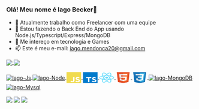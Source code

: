 ### Olá! Meu nome é Iago Becker👋


- 🔭 Atualmente trabalho como Freelancer com uma equipe
- 🌱 Estou fazendo o Back End do App usando Node.js/Typescript/Express/MongoDB
- 👯 Me intereço em tecnologia e Games
- 📫 Este é meu e-mail: iago.mendonca20@gmail.com
<div>
<a href="https://github.com/darkbecker4-97?tab=stars">
  <img height="180em" align="center" src="https://github-readme-stats.vercel.app/api?username=darkbecker4-97&theme=github_dark&show_icons=true"/>
</a>
  <a href ="https://github.com/darkbecker4-97/github-readme-stats"><img height="180em" align="center" src="https://github-readme-stats.vercel.app/api/top-langs/?username=darkbecker4-97&layout=compact&theme=github_dark">
</div>
<br>
<!-- COMENTADO!!! <a href="https://github.com/darkbecker4-97?tab=repositories">
  <img align="center" src="https://github-readme-stats.vercel.app/api/pin/?username=darkbecker4-97&repo=OLX-Project-Node&theme=dark&show_icons=true"/>
</a>-->
  
<div style="display: inline_block">
  <img align="center" alt="Iago-Js" height="30" width="40" src="https://cdn.jsdelivr.net/gh/devicons/devicon/icons/nestjs/nestjs-plain.svg"/>
  <img align="center" alt="Iago-Node" height="30" width="40" src="https://cdn.jsdelivr.net/gh/devicons/devicon/icons/nodejs/nodejs-original.svg">
  <img align="center" alt="Iago-Js" height="30" width="40" src="https://raw.githubusercontent.com/devicons/devicon/master/icons/javascript/javascript-plain.svg">
  <img align="center" alt="Iago-Ts" height="30" width="40" src="https://raw.githubusercontent.com/devicons/devicon/master/icons/typescript/typescript-plain.svg">
  <img align="center" alt="Iago-React" height="30" width="40" src="https://raw.githubusercontent.com/devicons/devicon/master/icons/react/react-original.svg">
  <img align="center" alt="Iago-HTML" height="30" width="40" src="https://raw.githubusercontent.com/devicons/devicon/master/icons/html5/html5-original.svg">
  <img align="center" alt="Iago-CSS" height="30" width="40" src="https://raw.githubusercontent.com/devicons/devicon/master/icons/css3/css3-original.svg">
  <img align="center" alt="Iago-MongoDB" height="30" width="40" src="https://cdn.jsdelivr.net/gh/devicons/devicon/icons/mongodb/mongodb-original.svg">
  <img align="center" alt="Iago-Mysql" height="30" width="40" src="https://cdn.jsdelivr.net/gh/devicons/devicon/icons/mysql/mysql-original.svg">
</div>
<br>
<div>
  <a href = "https://www.linkedin.com/in/iago-mendon%C3%A7a-1897461a8/" target"_blank"><img src="https://img.shields.io/badge/LinkedIn-0077B5?style=for-the-badge&logo=linkedin&logoColor=white" target"_blank"></a>
  <a href = "mailto:iago.mendonca20@gmail.com" target"_blank"><img src="https://img.shields.io/badge/Gmail-D14836?style=for-the-badge&logo=gmail&logoColor=white" target"_blank"></a>
  <a href = "https://wa.me/5555999789739?text=Ol%C3%A1+Iago%2C+vim+pelo+seu+GitHub." target"_blank"><img src="https://img.shields.io/badge/WhatsApp-25D366?style=for-the-badge&logo=whatsapp&logoColor=white" target"_blank"></a>
</div>

<!-- ![Snake animation](https://github.com/darkbecker4-97/darkbecker4-97/blob/output/github-contribution-grid-snake.svg)-->
  
